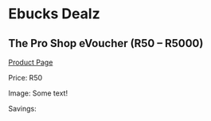
# Ebucks Dealz
## The Pro Shop eVoucher (R50 – R5000)
[Product Page](https://www.ebucks.com/web/shop/productSelected.do?prodId=285076610&catId=227677169)

Price: R50

Image: Some text!

Savings: 


	